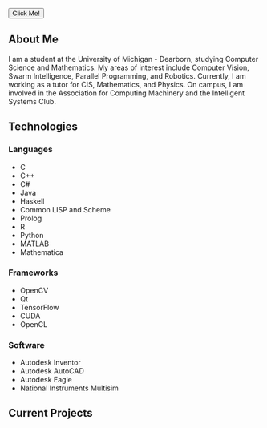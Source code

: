 <button type="button">Click Me!</button>

## About Me

I am a student at the University of Michigan - Dearborn, studying Computer Science and Mathematics. My areas of interest include Computer Vision, Swarm Intelligence, Parallel Programming, and Robotics. Currently, I am working as a tutor for CIS, Mathematics, and Physics. On campus, I am involved in the Association for Computing Machinery and the Intelligent Systems Club.

## Technologies
### Languages

- C
- C++
- C#
- Java
- Haskell
- Common LISP and Scheme
- Prolog
- R
- Python
- MATLAB
- Mathematica

### Frameworks
- OpenCV
- Qt
- TensorFlow
- CUDA
- OpenCL

### Software
- Autodesk Inventor
- Autodesk AutoCAD
- Autodesk Eagle
- National Instruments Multisim

## Current Projects

###
